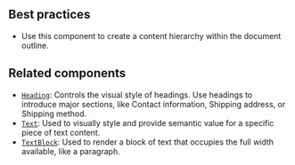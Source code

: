 ## Best practices

- Use this component to create a content hierarchy within the document outline.

## Related components

- [`Heading`](https://github.com/Shopify/ui-extensions/tree/main/packages/checkout-ui-extensions/src/components/Heading): Controls the visual style of headings. Use headings to introduce major sections, like Contact information, Shipping address, or Shipping method.
- [`Text`](https://github.com/Shopify/ui-extensions/tree/main/packages/checkout-ui-extensions/src/components/Text): Used to visually style and provide semantic value for a specific piece of text content.
- [`TextBlock`](https://github.com/Shopify/ui-extensions/tree/main/packages/checkout-ui-extensions/src/components/TextBlock): Used to render a block of text that occupies the full width available, like a paragraph.
